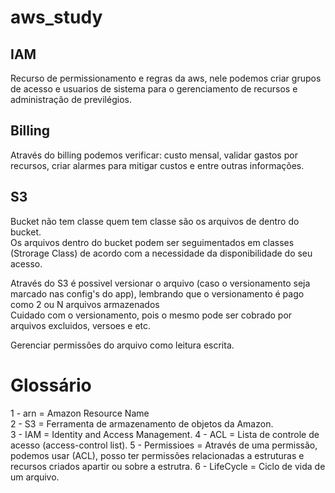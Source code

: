 # aws_study
## IAM
Recurso de permissionamento e regras da aws, nele podemos criar grupos de acesso e usuarios de sistema para o gerenciamento de recursos e administração de previlégios.

## Billing
Através do billing podemos verificar: custo mensal, validar gastos por recursos, criar alarmes para mitigar custos e entre outras informações.

## S3
Bucket não tem classe quem tem classe são os arquivos de dentro do bucket.<br>
Os arquivos dentro do bucket podem ser seguimentados em classes (Strorage Class) de acordo com a necessidade da disponibilidade do seu acesso.<br>

Através do S3 é possivel versionar o arquivo (caso o versionamento seja marcado nas config's do app), lembrando que o versionamento é pago como 2 ou N arquivos armazenados<br>
Cuidado com o versionamento, pois o mesmo pode ser cobrado por arquivos excluidos, versoes e etc.

Gerenciar permissões do arquivo como leitura escrita.<br>

# Glossário
1 - arn = Amazon Resource Name<br>
2 - S3 = Ferramenta de armazenamento de objetos da Amazon. <br>
3 - IAM = Identity and Access Management.
4 - ACL = Lista de controle de acesso (access-control list).
5 - Permissioes = Através de uma permissão, podemos usar (ACL), posso ter permissões relacionadas a estruturas e recursos criados apartir ou sobre a estrutra. 
6 - LifeCycle = Ciclo de vida de um arquivo.
